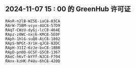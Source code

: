 ## 2024-11-07 15 : 00 的 GreenHub 许可证
```
RAsR-n2lB-WZ5E-iaC8-03CA
RArW-75BM-vcyx-4UC8-57D9
RAqT-CWzU-dyGj-lcC8-464E
RApz-z0WC-nxj6-KMC8-5E0F
RAph-1hlG-suQ8-AiC8-1802
RApS-NPGt-Xr1H-qJC8-82DC
RApH-31IZ-6zJe-bvC8-18B8
RApD-pn0D-GCSF-G5C8-1367
RAoC-hKvT-bYYf-NJC8-F704
RAnx-kzHK-P4Uu-6hC8-420D
```
